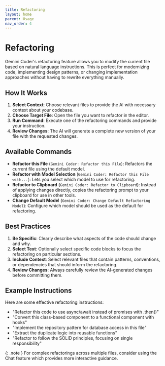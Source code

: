 ```yaml
---
title: Refactoring
layout: home
parent: Usage
nav_order: 4
---
```


# Refactoring

Gemini Coder's refactoring feature allows you to modify the current file based on natural language instructions. This is perfect for modernizing code, implementing design patterns, or changing implementation approaches without having to rewrite everything manually.

## How It Works

1. **Select Context**: Choose relevant files to provide the AI with necessary context about your codebase.
2. **Choose Target File**: Open the file you want to refactor in the editor.
3. **Run Command**: Execute one of the refactoring commands and provide your instruction.
4. **Review Changes**: The AI will generate a complete new version of your file with the requested changes.

## Available Commands

- **Refactor this File** (`Gemini Coder: Refactor this File`): Refactors the current file using the default model.
- **Refactor with Model Selection** (`Gemini Coder: Refactor this File with...`): Lets you select which model to use for refactoring.
- **Refactor to Clipboard** (`Gemini Coder: Refactor to Clipboard`): Instead of applying changes directly, copies the refactoring prompt to your clipboard for use in other tools.
- **Change Default Model** (`Gemini Coder: Change Default Refactoring Model`): Configure which model should be used as the default for refactoring.

## Best Practices

1. **Be Specific**: Clearly describe what aspects of the code should change and why.
2. **Select Text**: Optionally select specific code blocks to focus the refactoring on particular sections.
3. **Include Context**: Select relevant files that contain patterns, conventions, or dependencies that should inform the refactoring.
4. **Review Changes**: Always carefully review the AI-generated changes before committing them.

## Example Instructions

Here are some effective refactoring instructions:

- "Refactor this code to use async/await instead of promises with .then()"
- "Convert this class-based component to a functional component with hooks"
- "Implement the repository pattern for database access in this file"
- "Extract the duplicate logic into reusable functions"
- "Refactor to follow the SOLID principles, focusing on single responsibility"

{: .note }
For complex refactorings across multiple files, consider using the Chat feature which provides more interactive guidance.